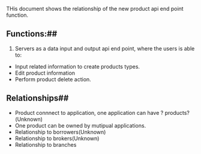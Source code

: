 THis document shows the relationship of the new product api end point function.
## Functions:##
1. Servers as a data input and output api end point, where the users is able to: 
 - Input related information to create products types.
 - Edit product information 
 - Perform product delete action.

 ## Relationships##
 - Product connnect to application, one application can have ? products?(Unknown)
 - One product can be owned by mutipual applications.
 - Relationship to borrowers(Unknown)
 - Relationship to brokers(Unknown)
 - Relationship to branches 